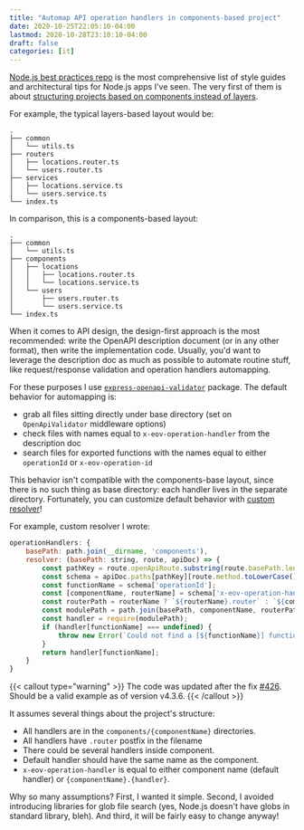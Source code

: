 ```yaml
---
title: "Automap API operation handlers in components-based project"
date: 2020-10-25T22:05:10-04:00
lastmod: 2020-10-28T23:10:10-04:00
draft: false
categories: [it]
---
```


[Node.js best practices repo](https://github.com/goldbergyoni/nodebestpractices) is the most comprehensive list of style guides and architectural tips for Node.js apps I've seen. The very first of them is about [structuring projects based on components instead of layers](https://github.com/goldbergyoni/nodebestpractices/blob/master/sections/projectstructre/breakintcomponents.md).

For example, the typical layers-based layout would be:

```
.
├── common
│   └── utils.ts
├── routers
│   ├── locations.router.ts
│   └── users.router.ts
├── services
│   ├── locations.service.ts
│   └── users.service.ts
└── index.ts
```

In comparison, this is a components-based layout:

```
.
├── common
│   └── utils.ts
├── components
│   ├── locations
│   │   ├── locations.router.ts
│   │   └── locations.service.ts
│   └── users
│       ├── users.router.ts
│       └── users.service.ts
└── index.ts
```

When it comes to API design, the design-first approach is the most recommended: write the OpenAPI description document (or in any other format), then write the implementation code. Usually, you'd want to leverage the description doc as much as possible to automate routine stuff, like request/response validation and operation handlers automapping.

For these purposes I use [`express-openapi-validator`](https://github.com/cdimascio/express-openapi-validator/) package. The default behavior for automapping is:

- grab all files sitting directly under base directory (set on `OpenApiValidator` middleware options)
- check files with names equal to `x-eov-operation-handler` from the description doc
- search files for exported functions with the names equal to either `operationId` or `x-eov-operation-id`

This behavior isn't compatible with the components-base layout, since there is no such thing as base directory: each handler lives in the separate directory. Fortunately, you can customize default behavior with [custom resolver](https://github.com/cdimascio/express-openapi-validator/#%EF%B8%8F-operationhandlers-optional)!

For example, custom resolver I wrote:

```js
operationHandlers: {
    basePath: path.join(__dirname, 'components'),
    resolver: (basePath: string, route, apiDoc) => {
        const pathKey = route.openApiRoute.substring(route.basePath.length);
        const schema = apiDoc.paths[pathKey][route.method.toLowerCase()];
        const functionName = schema['operationId'];
        const [componentName, routerName] = schema['x-eov-operation-handler'].split('.');
        const routerPath = routerName ? `${routerName}.router` : `${componentName}.router`;
        const modulePath = path.join(basePath, componentName, routerPath);
        const handler = require(modulePath);
        if (handler[functionName] === undefined) {
            throw new Error(`Could not find a [${functionName}] function in ${modulePath} when trying to route [${route.method} ${route.expressRoute}].`);
        }
        return handler[functionName];
    }
}
```

{{< callout type="warning" >}}
The code was updated after the fix [#426](https://github.com/cdimascio/express-openapi-validator/issues/426). Should be a valid example as of version v4.3.6.
{{< /callout >}}


It assumes several things about the project's structure:

- All handlers are in the `components/{componentName}` directories.
- All handlers have `.router` postfix in the filename
- There could be several handlers inside component. 
- Default handler should have the same name as the component. 
- `x-eov-operation-handler` is equal to either component name (default handler) or `{componentName}.{handler}`.

Why so many assumptions? First, I wanted it simple. Second, I avoided introducing libraries for glob file search (yes, Node.js doesn't have globs in standard library, bleh). And third, it will be fairly easy to change anyway!

